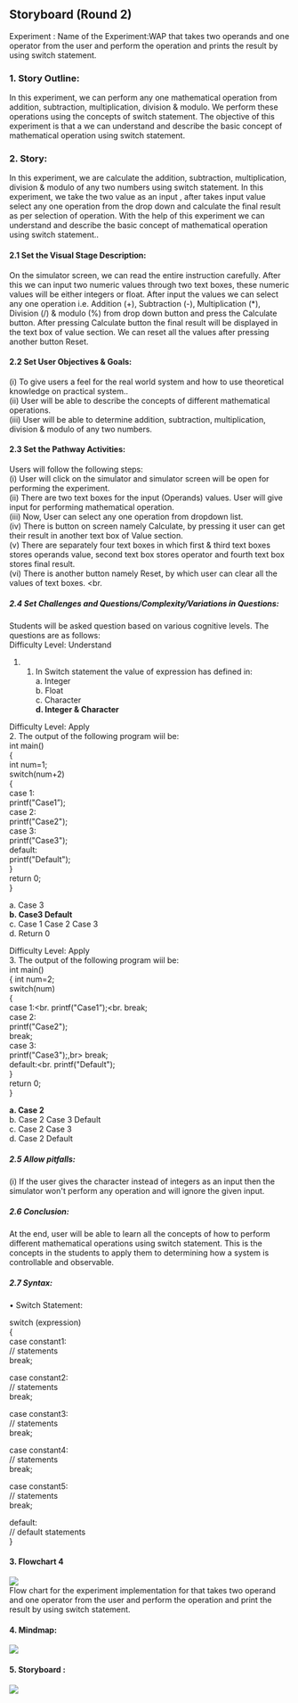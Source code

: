 ## Storyboard (Round 2)

Experiment : Name of the Experiment:WAP that takes two operands and one operator from the user and perform the operation and prints the result by using switch statement.

### 1. Story Outline:

In this experiment, we can perform any one mathematical operation from addition, subtraction, multiplication, division & modulo. We perform these operations using the concepts of switch statement. The objective of this experiment is that a we can understand and describe the basic concept of mathematical operation using switch statement.

### 2. Story:

In this experiment, we are calculate the addition, subtraction, multiplication, division & modulo of any two numbers using switch statement. In this experiment, we take the two value as an input , after takes input value select any one operation from the drop down and calculate the  final result as per selection of operation. With the help of this experiment we can understand and describe the basic concept of mathematical operation using switch statement..<br>

#### 2.1 Set the Visual Stage Description:
On the simulator screen, we can read the entire instruction carefully. After this we can input two numeric values through two text boxes, these numeric values will be either integers or float. After input the values we can select any one operation i.e. Addition (+), Subtraction (-), Multiplication (*), Division (/) & modulo (%) from drop down button and press the Calculate button. After pressing Calculate button the final result will be displayed in the text box of value section. We can reset all the values after pressing another button Reset.  

#### 2.2 Set User Objectives & Goals:
(i) To give users a feel for the real world system and how to use theoretical knowledge on practical system..<br>
(ii) User will be able to describe the concepts of different mathematical operations.<br>
(iii) User will be able to determine addition, subtraction, multiplication, division & modulo of any two numbers.<br>

#### 2.3 Set the Pathway Activities:

Users will follow the following steps:<br>
(i) User will click on the simulator and simulator screen will be open for performing the experiment.<br> 
(ii) There are two text boxes for the input (Operands) values. User will give input for performing mathematical operation.<br>
(iii) Now, User can select any one operation from dropdown list.<br>
(iv) There is button on screen namely Calculate, by pressing it user can get their result in another text box of Value section.<br>
(v) There are separately four text boxes in which first & third text boxes stores operands value, second text box stores operator and fourth text box stores final result.  <br>
(vi) There is another button namely Reset, by which user can clear all the values of text boxes. <br.

##### 2.4 Set Challenges and Questions/Complexity/Variations in Questions:

Students will be asked question based on various cognitive levels. The questions are as follows:<br>
Difficulty Level: Understand<br>
1. 1.	In Switch statement the value of expression has defined in:<br>
a.	Integer <br>
b.	Float <br>
c.	Character <br>
<b>d.	Integer & Character</b><br> 

Difficulty Level: Apply<br>
2.	The output of the following program wiil be:<br>
int main()<br>
   {<br>
     int num=1;<br>
     switch(num+2)<br>
     {<br>
         case 1:<br>
           printf("Case1”);<br>
         case 2:<br>
           printf("Case2");<br>
         case 3:<br>
           printf("Case3");<br>
         default:<br>
          printf("Default");<br>
    }<br>
    return 0;<br>
  }<br>

a.	Case 3<br>
<b>b.	Case3 Default</b><br>
c.	Case 1 Case 2 Case 3<br>
d.	Return 0<br>
   
   Difficulty Level: Apply<br>
3.	The output of the following program wiil be:<br>
int main()<br>
   {
     int num=2;<br>
     switch(num)<br>
     {<br>
         case 1:<br.
           printf("Case1”);<br.
 		break;<br>
         case 2:<br>
           printf("Case2");<br>
		break;<br>
         case 3:<br>
           printf("Case3");,br>
		break;<br>
         default:<br.
          printf("Default");<br>
    }<br>
    return 0;<br>
  }<br>

<b>a.	Case 2</b><br>
b.	Case 2 Case 3 Default<br>
c.	Case 2 Case 3<br>
d.	Case 2  Default<br>


##### 2.5 Allow pitfalls:
(i) If the user gives the character instead of integers as an input then the simulator won't perform any operation and will ignore the given input.<br>

##### 2.6 Conclusion:
At the end, user will be able to learn all the concepts of how to perform different mathematical operations using switch statement. This is the concepts in the students to apply them to determining how a system is controllable and observable.<br>

##### 2.7 Syntax: 
•	 Switch Statement:

switch (expression)<br>
{<br>
   case constant1:<br>
      // statements<br>
      break;

   case constant2:<br>
      // statements<br>
      break;

   case constant3:<br>
      // statements<br>
      break;


   case constant4:<br>
      // statements<br>
      break;


   case constant5:<br>
      // statements<br>
      break;

   default:<br>
      // default statements<br>
}
 


#### 3. Flowchart 4
<img src="flowchart/Untitled Document.png
"/><br>
Flow chart for the experiment implementation for that takes two operand and one operator from the user and perform the operation and print the result by using switch statement.


#### 4. Mindmap:
<img src="mindmap/mindmapmindmap.png.jpeg.jpeg"/><br>

 

#### 5. Storyboard :
<img src="storyboard/storyboard.png.png"/>



